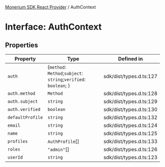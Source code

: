 [Monerium SDK React Provider](../README.md) / AuthContext

# Interface: AuthContext

## Properties

| Property         | Type                                                               | Defined in              |
| ---------------- | ------------------------------------------------------------------ | ----------------------- |
| `auth`           | \{`method`: `Method`;`subject`: `string`;`verified`: `boolean`; \} | sdk/dist/types.d.ts:127 |
| `auth.method`    | `Method`                                                           | sdk/dist/types.d.ts:128 |
| `auth.subject`   | `string`                                                           | sdk/dist/types.d.ts:129 |
| `auth.verified`  | `boolean`                                                          | sdk/dist/types.d.ts:130 |
| `defaultProfile` | `string`                                                           | sdk/dist/types.d.ts:132 |
| `email`          | `string`                                                           | sdk/dist/types.d.ts:124 |
| `name`           | `string`                                                           | sdk/dist/types.d.ts:125 |
| `profiles`       | `AuthProfile`[]                                                    | sdk/dist/types.d.ts:133 |
| `roles`          | `"admin"`[]                                                        | sdk/dist/types.d.ts:126 |
| `userId`         | `string`                                                           | sdk/dist/types.d.ts:123 |
